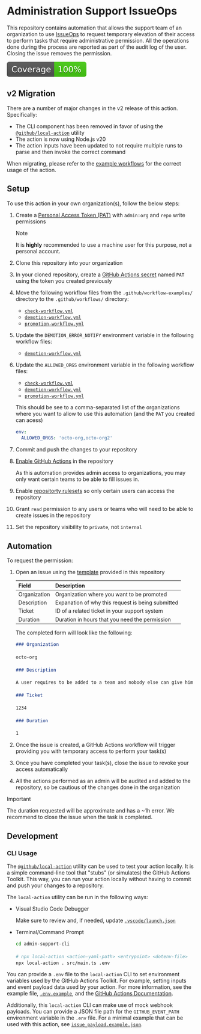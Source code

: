 # Administration Support IssueOps

This repository contains automation that allows the support team of an
organization to use [IssueOps](https://issue-ops.github.io/docs/) to request
temporary elevation of their access to perform tasks that require administrative
permission. All the operations done during the process are reported as part of
the audit log of the user. Closing the issue removes the permission.

[![Code Coverage](./badges/coverage.svg)](./badges/coverage.svg)

## v2 Migration

There are a number of major changes in the v2 release of this action.
Specifically:

- The CLI component has been removed in favor of using the
  [`@github/local-action`](https://github.com/github/local-action) utility
- The action is now using Node.js v20
- The action inputs have been updated to not require multiple runs to parse and
  then invoke the correct command

When migrating, please refer to the
[example workflows](./.github/workflow-examples) for the correct usage of the
action.

## Setup

To use this action in your own organization(s), follow the below steps:

1. Create a
   [Personal Access Token (PAT)](https://docs.github.com/en/authentication/keeping-your-account-and-data-secure/managing-your-personal-access-tokens#creating-a-personal-access-token-classic)
   with `admin:org` and `repo` write permissions

   > [!NOTE]
   >
   > It is **highly** recommended to use a machine user for this purpose, not a
   > personal account.

1. Clone this repository into your organization
1. In your cloned repository, create a
   [GitHub Actions secret](https://docs.github.com/en/actions/security-for-github-actions/security-guides/using-secrets-in-github-actions#creating-secrets-for-a-repository)
   named `PAT` using the token you created previously
1. Move the following workflow files from the `.github/workflow-examples/`
   directory to the `.github/workflows/` directory:
   - [`check-workflow.yml`](./.github/workflows/check-workflow.yml)
   - [`demotion-workflow.yml`](./.github/workflows/demotion-workflow.yml)
   - [`promotion-workflow.yml`](./.github/workflows/promotion-workflow.yml)
1. Update the `DEMOTION_ERROR_NOTIFY` environment variable in the following
   workflow files:
   - [`demotion-workflow.yml`](./.github/workflows/demotion-workflow.yml)
1. Update the `ALLOWED_ORGS` environment variable in the following workflow
   files:

   - [`check-workflow.yml`](./.github/workflows/check-workflow.yml)
   - [`demotion-workflow.yml`](./.github/workflows/demotion-workflow.yml)
   - [`promotion-workflow.yml`](./.github/workflows/promotion-workflow.yml)

   This should be see to a comma-separated list of the organizations where you
   want to allow to use this automation (and the `PAT` you created can acess)

   ```yaml
   env:
     ALLOWED_ORGS: 'octo-org,octo-org2'
   ```

1. Commit and push the changes to your repository
1. [Enable GitHub Actions](https://docs.github.com/en/repositories/managing-your-repositorys-settings-and-features/enabling-features-for-your-repository/managing-github-actions-settings-for-a-repository)
   in the repository

   As this automation provides admin access to organizations, you may only want
   certain teams to be able to fill issues in.

1. Enable
   [repositorty rulesets](https://docs.github.com/en/repositories/configuring-branches-and-merges-in-your-repository/managing-rulesets/about-rulesets)
   so only certain users can access the repository
1. Grant `read` permission to any users or teams who will need to be able to
   create issues in the repository
1. Set the repository visibility to `private`, not `internal`

## Automation

To request the permission:

1. Open an issue using the
   [template](https://github.com/ActionsDesk/admin-support-issueops-actions/issues/new?template=request_admin_permission.yml)
   provided in this repository

   | Field        | Description                                       |
   | ------------ | ------------------------------------------------- |
   | Organization | Organization where you want to be promoted        |
   | Description  | Expanation of why this request is being submitted |
   | Ticket       | ID of a related ticket in your support system     |
   | Duration     | Duration in hours that you need the permission    |

   The completed form will look like the following:

   ```markdown
   ### Organization

   octo-org

   ### Description

   A user requires to be added to a team and nobody else can give him access

   ### Ticket

   1234

   ### Duration

   1
   ```

1. Once the issue is created, a GitHub Actions workflow will trigger providing
   you with temporary access to perform your task(s)
1. Once you have completed your task(s), close the issue to revoke your access
   automatically
1. All the actions performed as an admin will be audited and added to the
   repository, so be cautious of the changes done in the organization

> [!IMPORTANT]
>
> The duration requested will be approximate and has a ~1h error. We recommend
> to close the issue when the task is completed.

## Development

### CLI Usage

The [`@github/local-action`](https://github.com/github/local-action) utility can
be used to test your action locally. It is a simple command-line tool that
"stubs" (or simulates) the GitHub Actions Toolkit. This way, you can run your
action locally without having to commit and push your changes to a repository.

The `local-action` utility can be run in the following ways:

- Visual Studio Code Debugger

  Make sure to review and, if needed, update
  [`.vscode/launch.json`](./.vscode/launch.json)

- Terminal/Command Prompt

  ```bash
  cd admin-support-cli

  # npx local-action <action-yaml-path> <entrypoint> <dotenv-file>
  npx local-action . src/main.ts .env
  ```

You can provide a `.env` file to the `local-action` CLI to set environment
variables used by the GitHub Actions Toolkit. For example, setting inputs and
event payload data used by your action. For more information, see the example
file, [`.env.example`](./admin-support-cli/.env.example), and the
[GitHub Actions Documentation](https://docs.github.com/en/actions/learn-github-actions/variables#default-environment-variables).

Additionally, this `local-action` CLI can make use of mock webhook payloads. You
can provide a JSON file path for the `GITHUB_EVENT_PATH` environment variable in
the `.env` file. For a minimal example that can be used with this action, see
[`issue_payload.example.json`](./admin-support-cli/issue_payload.example.json).
